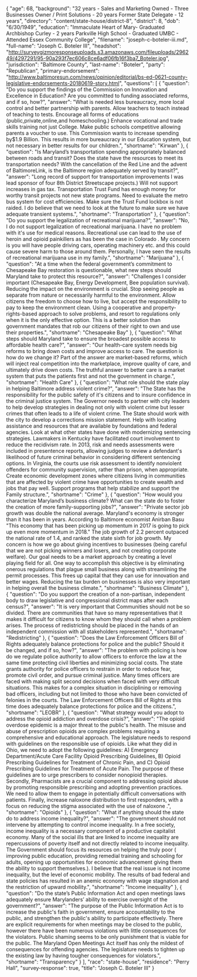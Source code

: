{
  "age": 68,
  "background": "32 years - Sales and Marketing Owned - Three Businesses Owner / Print Solutions - 20 years Former State Delegate - 12 years",
  "directory": "content/state-house/district-8",
  "district": 8,
  "dob": "6/30/1949",
  "education": "Immaculate Heart of Mary- Graduated Archbishop Curley - 2 years Parkville High School - Graduated UMBC - Attended Essex Community College",
  "filename": "joseph-c-boteler-iii.md",
  "full-name": "Joseph C. Boteler III",
  "headshot": "http://surveygizmoresponseuploads.s3.amazonaws.com/fileuploads/296249/4297291/95-90a293f7ec606c8ce6adf06fb16f3ba7_Boteler.jpg",
  "jurisdiction": "Baltimore County",
  "last-name": "Boteler",
  "party": "Republican",
  "primary-endorsement": "http://www.baltimoresun.com/news/opinion/editorial/bs-ed-0621-county-legislative-endorsements-20180619-story.html",
  "questions": [
    {
      "question": "Do you support the findings of the Commission on Innovation and Excellence in Education? Are you committed to funding associated reforms, and if so, how?",
      "answer": "What is needed less bureaucracy, more local control and better partnership with parents. Allow teachers to teach instead of teaching to tests. Encourage all forms of educations (public,private,online,and homeschooling.) Enhance vocational and trade skills training not just College. Make public schools competitive allowing parents a voucher to use. This Commission wants to increase spending  by$1.9 Billion. This results in more bureaucracy in our Education system, but not necessary in better results for our children.",
      "shortname": "Kirwan"
    },
    {
      "question": "Is Maryland’s transportation spending appropriately balanced between roads and transit? Does the state have the resources to meet its transportation needs? With the cancellation of the Red Line and the advent of BaltimoreLink, is the Baltimore region adequately served by transit?",
      "answer": "Long record of support for transportation improvements I was lead sponsor of four 8th District Streetscape projects.) Will not support increases in gas tax. Transportation Trust Fund has enough money for worthy transit projects not new state programs. Need to evaluate the metro bus system for cost efficiencies. Make sure the Trust Fund lockbox is not raided.  I do believe that we need to look at the future to make sure we have adequate transient systems.",
      "shortname": "Transportation"
    },
    {
      "question": "Do you support the legalization of recreational marijuana?",
      "answer": "No, I do not support legalization of recreational marijuana. I have no problem with it's use for medical reasons.  Recreational use can lead to the use of heroin and opioid painkillers as has been the case in Colorado .  My concern is you will have people driving cars, operating machinery etc. and  this could cause severe harm to those around them.  Personally, I have seen the results of recreational marijuana use  in my family.",
      "shortname": "Marijuana"
    },
    {
      "question": "At a time when the federal government’s commitment to Chesapeake Bay restoration is questionable, what new steps should Maryland take to protect this resource?",
      "answer": "Challenges I consider important (Chesapeake Bay, Energy Development, Bee population survival). Reducing the impact on the environment is crucial. Stop seeing people as separate from nature or necessarily  harmful to the environment. Allow citizens the freedom to choose how to live, but accept the responsibility to pay to keep the environment clean. Using a cooperative and property-rights-based approach to solve problems, and resort to regulations only when it is the only effective option. This is a better solution than government mandates that rob our citizens of their right to own  and use their properties.",
      "shortname": "Chesapeake Bay"
    },
    {
      "question": "What steps should Maryland take to ensure the broadest possible access to affordable health care?",
      "answer": "Our health-care system needs big reforms to bring down costs and improve access to care. The question is how do we change it? Part of the answer are market-based reforms, which will inject real competition into the marketplace, improve quality of care, and ultimately drive down costs. The truthful answer to better care is a market system that puts the patients first and not the government in charge.",
      "shortname": "Health Care"
    },
    {
      "question": "What role should the state play in helping Baltimore address violent crime?",
      "answer": "The State has the responsibility for the public safety of it's citizens and to  insure confidence in the criminal justice system.  The Governor needs to partner with city leaders to help develop strategies in dealing not only with violent crime but lesser crimes that often leads to a life of violent crime. The State should work with the city to develop a corrections mission statement. Help  with locating assistance and resources  that are available by foundations and federal agencies. Look at what other states have done with modernizing  sentencing strategies. Lawmakers in Kentucky  have facilitated court involvement to reduce the recidivism rate.  In 2013, risk and needs assessments were included in presentence reports, allowing  judges to review a defendant's likelihood of future criminal behavior in considering different sentencing options. In Virginia, the courts use risk assessment to identify nonviolent offenders for community supervision, rather than prison, when appropriate.  Create economic development zones where citizens living in communities that are affected by  violent crime  have opportunities to create wealth and jobs that pay well.  Support programs that help stabilize and support the Family structure.",
      "shortname": "Crime"
    },
    {
      "question": "How would you characterize Maryland’s business climate? What can the state do to foster the creation of more family-supporting jobs?",
      "answer": "Private sector job growth was double the national average. Maryland's economy is stronger than it has been in years. According to Baltimore economist Anirban Basu \"This economy that has been picking up momentum in 2017 is going to pick up even more momentum in 2018.\"  The job growth of 2.2 percent outpaced the national rate of 1.4, and ranked the state sixth for job growth. My concern is how we go about giving incentives to businesses (being careful that we are not picking winners and losers, and not creating corporate welfare). Our goal  needs to be a market approach by creating a level playing field for all. One way  to accomplish this objective  is by eliminating onerous regulations that plague small business along with streamlining the permit processes. This frees up capital that they can use for innovation and better wages.  Reducing  the tax burden on businesses is also very  important in helping  overall the business climate.",
      "shortname": "Business Climate"
    },
    {
      "question": "Do you support the creation of a non-partisan, independent body to draw legislative and congressional district maps after each census?",
      "answer": "It is very important that Communities should not be so divided. There are communities that have so many representatives that it makes it difficult for citizens to know whom they should call when a problem arises. The process of redistricting should be placed in the hands of an independent commission with all stakeholders represented.",
      "shortname": "Redistricting"
    },
    {
      "question": "Does the Law Enforcement Officers Bill of Rights adequately balance protections for police and the public? Should it be changed, and if so, how?",
      "answer": "The problem with policing is how do we regulate police authority to allow officers to enforce the law at the same time protecting civil liberties and minimizing social costs.  The state grants authority for police officers to restrain in order to reduce fear, promote civil order, and pursue criminal justice. Many times officers are faced with making split second decisions when faced with very difficult situations.  This makes for a complex situation in disciplining or removing bad officers, including but not limited to those who have been convicted of felonies in the courts. The Law Enforcement Officers Bill of Rights at this time does adequately balance protections for police and the citizens.",
      "shortname": "LEOBR"
    },
    {
      "question": "What strategy would you adopt to address the opioid addiction and overdose crisis?",
      "answer": "The opioid overdose epidemic is a major threat to the public's health. The misuse and abuse of prescription opioids are complex problems requiring a comprehensive and educational approach.  The legislature needs to respond with  guidelines on the responsible use of opioids.  Like what they did in Ohio, we need to adopt the following guidelines:  A) Emergency Department/Acute Care Facility Opioid Prescribing Guidelines, B) Opioid Prescribing Guidelines for Treatment of Chronic Pain, and C) Opioid Prescribing Guidelines for Treatment of Acute Pain. The purpose of these guidelines are to urge prescribers to consider nonopioid therapies.  Secondly, Pharmacists are a crucial component to addressing opioid abuse by promoting responsible prescribing and adopting prevention practices.  We need to allow them to engage in potentially difficult conversations with patients. Finally, increase naloxone distribution to first responders, with a  focus on reducing  the stigma associated with the use of naloxone .",
      "shortname": "Opioids"
    },
    {
      "question": "What if anything should the state do to address income inequality?",
      "answer": "The government should not intervene by attempting to control income inequality. In a free society, income inequality is a necessary component of a productive capitalist economy.  Many of the social ills that are linked to income inequality are repercussions of poverty itself and not directly related to income inequality. The Government should  focus its resources on helping the truly poor ( improving public education, providing remedial training and schooling for adults, opening  up opportunities for economic advancement  giving  them the ability to support themselves.). I believe that the real issue is not income inequality, but the level of economic mobility. The results of bad federal and state policies has resulted in  an anemic economy with wage stagnation and the restriction of upward mobility.",
      "shortname": "Income inequality"
    },
    {
      "question": "Do the state’s Public Information Act and open meetings laws adequately ensure Marylanders’ ability to exercise oversight of the government?",
      "answer": "The purpose of the  Public Information Act is to increase the public's faith in government, ensure accountability to the public, and  strengthen the public's ability to participate effectively.  There are explicit requirements for when meetings may be closed to the public, however there have been numerous violations with little consequences for the violators. Public shaming seems to be only punishment that is viable for the public.   The Maryland Open Meetings Act itself has only the mildest of consequences for offending agencies.  The legislature needs to tighten up the existing law by having tougher consequences for violators.",
      "shortname": "Transparency"
    }
  ],
  "race": "state-house",
  "residence": "Perry Hall",
  "survey-response": true,
  "title": "Joseph C. Boteler III"
}
